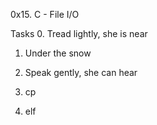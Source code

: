 0x15. C - File I/O

Tasks
0. Tread lightly, she is near

1. Under the snow

2. Speak gently, she can hear

3. cp

4. elf

